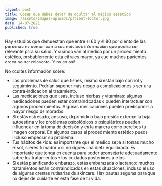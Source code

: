 ```yaml
---
layout: post
title: Cosas que debes dejar de ocultar al médico estético
image: /assets/images/uploads/patient-doctor.jpg
date: 14-07-2021
published: true
---
```

Hay estudios que demuestran que entre el 60 y el 80 por ciento de las personas no comunican a sus médicos información que podría ser relevante para su salud. Y cuando van al médico por un procedimiento estético, probablemente esta cifra es mayor, ya que muchos pacientes creen no ser relevante. Y no es así! 

No ocultes información sobre:

- Los problemas de salud que tienes, mismo si están bajo control y seguimiento. Podrían suponer más riesgo a complicaciones o ser una contra-indicación al tratamiento. 
- Las medicaciones que usas, incluso hierbas y vitaminas: algunas medicaciones pueden estar contraindicadas o pueden interactuar con algunos procedimientos. Algunas medicaciones pueden predisponer a mayor riesgo de morados. 
- Si estás estresado, ansioso, deprimido o bajo presión externa: la baja autoestima y los problemas psicológicos o psiquiátricos pueden influenciar en la toma de decisión y en la manera como percibes tu imagen corporal. En algunos casos el procedimiento estético puede incluso empeorar su problema. 
- Tus hábitos de vida: es importante que el médico sepa si tomas mucho el sol, si eres fumador o si no sigues una dieta equilibrada. Es importante que tenga en cuenta para poder aconsejarte adecuadamente sobre los tratamientos y los cuidados posteriores a ellos. 
- Si estás planificando embarazo, estás embarazada o lactando: muchos tratamientos están contraindicados en estas situaciones, incluso el uso de algunas cremas rutinarias de skincare. Hay pautas seguras para que no dejes de cuidarte en esta fase de tu vida.